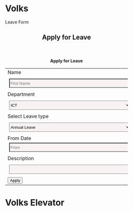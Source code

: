 # Volks
Leave Form
<!DOCTYPE html>
<html lang="en">
<head>
<title>CSS Template</title>
<style>
* {
  box-sizing: border-box;
}

body {
  font-family: 'Times New Roman', Times, serif, Arial, sans-serif;
  background-color: #fff;
  margin: 0; /* Remove default margin */
  padding: 0; /* Remove default padding */
}

/* Style the header */
header {
  background-color: #B3B6B7;
  text-align: center;
  font-size: 18px;
  color: black;
  padding: 10px 0;
}

/* Style the div */
.jackie {
  background-color: white;
  color: black;
  font-size: 20px;
  padding: 0px; /* Adjust padding */
  margin: 30px; /* Add margin for spacing */
  height: 420px;
  max-width: 70%; /* Limit max width */
  border: 4px solid rgb(240, 233, 233);
  border-radius: 10px;
}

/* Style the footer */
footer {
  background-color: #B3B6B7;
  padding: 9px;
  text-align: center;
  color: black;
  margin-bottom:1px;
}
.inputtext{
    margin:5px;
    background-color: rgb(248, 242, 242);
    height: 30px;
    width: 400px;
}
</style>
</head>
<body>

<header>
  <h2>Apply for Leave</h2>
</header>

<div class="jackie">
<form>
 <b><p style="text-align:center;">Apply for Leave</p></b>
 <table style="width:100%">
    <tr>
        <td>Name</td>
        <td></td>
      </tr>
    <tr>
      <td><input type="text" name="firstname" placeholder="First Name " class="inputtext"></td>
      <td><input type="text" name="lastname" placeholder="last Name " class="inputtext"></td>
    </tr>
    <tr>
      <td>Department</td>
      <td></td>
    </tr>
    <td>
      <select name="select_box_name" class="inputtext">
      <option value="ICT">ICT</option>
      <option value="Digital Marketing">Digital Marketing</option>
      <option value="Sales">Sales</option> 
      <option value="Procurement">Procurement</option>/* added a dropdown arrow to the department*/
  </select><br></td>
  <td></td>
    <tr>
      <td>Select Leave type</td>
      <td></td>
    </tr>
    <tr>
        <td>
            <select name="select_box_name" class="inputtext">
            <option value="Annual Leave">Annual Leave</option>
            <option value="Casual Leave">Casual Leave</option>
            <option value="Sick Leave">Sick Leave</option> 
        </select><br></td>
        <td></td>
      </tr>
      <tr>
        <td>From Date<input type="text" name="jackie" placeholder="From" class="inputtext"></td>
        <td>To Date<input type="text" name="jackie" placeholder="To" class="inputtext"><br></td>
      </tr>
      <tr>
        <td> Description</td>
        <td></td>
      </tr>
      <tr>
        <td><textarea rows="3" cols="40" class="inputtext">
        </textarea></td>
        <td> </td>
      </tr>
      <tr>
        <td><input type="submit" value="Apply"></td>
        <td></td>
      </tr>
  </table>
  </form>
</div>

<footer>
  <h1>Volks Elevator</h1>
</footer>
</body>
</html>
